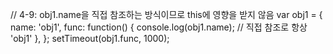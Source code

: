 // 4-9: obj1.name을 직접 참조하는 방식이므로 this에 영향을 받지 않음
var obj1 = {
  name: 'obj1',
  func: function() {
    console.log(obj1.name); // 직접 참조로 항상 'obj1'
  },
};
setTimeout(obj1.func, 1000);